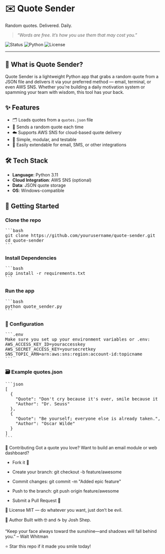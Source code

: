 # ✉️ Quote Sender

Random quotes. Delivered. Daily.

> _“Words are free. It’s how you use them that may cost you.”_

![Status](https://img.shields.io/badge/status-active-brightgreen)
![Python](https://img.shields.io/badge/python-3.11-blue)
![License](https://img.shields.io/badge/license-MIT-yellow)

---

## 🧠 What is Quote Sender?

Quote Sender is a lightweight Python app that grabs a random quote from a JSON file and delivers it via your preferred method — email, terminal, or even AWS SNS. Whether you're building a daily motivation system or spamming your team with wisdom, this tool has your back.

## ✨ Features

- 🗂️ Loads quotes from a `quotes.json` file
- 🔀 Sends a random quote each time
- ☁️ Supports AWS SNS for cloud-based quote delivery
- 🧪 Simple, modular, and testable
- 🔧 Easily extendable for email, SMS, or other integrations

## 🛠️ Tech Stack

- **Language**: Python 3.11
- **Cloud Integration**: AWS SNS (optional)
- **Data**: JSON quote storage
- **OS**: Windows-compatible

## 🚀 Getting Started

### Clone the repo

<pre>```bash
git clone https://github.com/yourusername/quote-sender.git
cd quote-sender
```</pre>

### Install Dependencies
<pre>```bash
pip install -r requirements.txt
```</pre>

### Run the app
<pre>```bash
python quote_sender.py
```</pre>

### 🔧 Configuration
<pre>```.env
Make sure you set up your environment variables or .env:
AWS_ACCESS_KEY_ID=youraccesskey
AWS_SECRET_ACCESS_KEY=yoursecretkey
SNS_TOPIC_ARN=arn:aws:sns:region:account-id:topicname
```</pre>
### 🗃️ Example quotes.json
<pre>```json
[
  {
    "Quote": "Don't cry because it's over, smile because it happened.",
    "Author": "Dr. Seuss"
  },
  {
    "Quote": "Be yourself; everyone else is already taken.",
    "Author": "Oscar Wilde"
  }
]
```</pre>
🤝 Contributing
Got a quote you love? Want to build an email module or web dashboard?

- Fork it 🍴

- Create your branch: git checkout -b feature/awesome

- Commit changes: git commit -m "Added epic feature"

- Push to the branch: git push origin feature/awesome

- Submit a Pull Request 🧠

📜 License
MIT — do whatever you want, just don’t be evil.

🧠 Author
Built with 🤓 and ☕ by Josh Shep.

“Keep your face always toward the sunshine—and shadows will fall behind you.” – Walt Whitman

⭐ Star this repo if it made you smile today!
